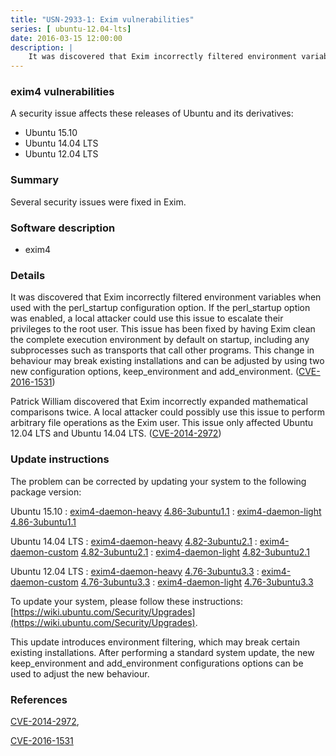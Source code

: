 ```yaml
---
title: "USN-2933-1: Exim vulnerabilities"
series: [ ubuntu-12.04-lts]
date: 2016-03-15 12:00:00
description: |
    It was discovered that Exim incorrectly filtered environment variables when used with the perl_startup configuration option. If the perl_startup option was enabled, a local attacker could use this issue to escalate their privileges to the root user. This issue has been fixed by having Exim clean the complete execution environment by default on startup, including any subprocesses such as transports that call other programs. This change in behaviour may break existing installations and can be adjusted by using two new configuration options, keep_environment and add_environment. ([CVE-2016-1531](http://people.ubuntu.com/~ubuntu-security/cve/CVE-2016-1531))
--- 
```

 
 


### exim4 vulnerabilities

A security issue affects these releases of Ubuntu and its derivatives:

* Ubuntu 15.10
* Ubuntu 14.04 LTS
* Ubuntu 12.04 LTS

### Summary

Several security issues were fixed in Exim. 

### Software description

* exim4 

### Details

It was discovered that Exim incorrectly filtered environment variables when used with the perl_startup configuration option. If the perl_startup option was enabled, a local attacker could use this issue to escalate their privileges to the root user. This issue has been fixed by having Exim clean the complete execution environment by default on startup, including any subprocesses such as transports that call other programs. This change in behaviour may break existing installations and can be adjusted by using two new configuration options, keep_environment and add_environment. ([CVE-2016-1531](http://people.ubuntu.com/~ubuntu-security/cve/CVE-2016-1531))

Patrick William discovered that Exim incorrectly expanded mathematical comparisons twice. A local attacker could possibly use this issue to perform arbitrary file operations as the Exim user. This issue only affected Ubuntu 12.04 LTS and Ubuntu 14.04 LTS. ([CVE-2014-2972](http://people.ubuntu.com/~ubuntu-security/cve/CVE-2014-2972)) 

### Update instructions

The problem can be corrected by updating your system to the following package version:

Ubuntu 15.10
 : [exim4-daemon-heavy](https://launchpad.net/ubuntu/+source/exim4) <span> [4.86-3ubuntu1.1](https://launchpad.net/ubuntu/+source/exim4/4.86-3ubuntu1.1) </span> 
 : [exim4-daemon-light](https://launchpad.net/ubuntu/+source/exim4) <span> [4.86-3ubuntu1.1](https://launchpad.net/ubuntu/+source/exim4/4.86-3ubuntu1.1) </span> 

Ubuntu 14.04 LTS
 : [exim4-daemon-heavy](https://launchpad.net/ubuntu/+source/exim4) <span> [4.82-3ubuntu2.1](https://launchpad.net/ubuntu/+source/exim4/4.82-3ubuntu2.1) </span> 
 : [exim4-daemon-custom](https://launchpad.net/ubuntu/+source/exim4) <span> [4.82-3ubuntu2.1](https://launchpad.net/ubuntu/+source/exim4/4.82-3ubuntu2.1) </span> 
 : [exim4-daemon-light](https://launchpad.net/ubuntu/+source/exim4) <span> [4.82-3ubuntu2.1](https://launchpad.net/ubuntu/+source/exim4/4.82-3ubuntu2.1) </span> 

Ubuntu 12.04 LTS
 : [exim4-daemon-heavy](https://launchpad.net/ubuntu/+source/exim4) <span> [4.76-3ubuntu3.3](https://launchpad.net/ubuntu/+source/exim4/4.76-3ubuntu3.3) </span> 
 : [exim4-daemon-custom](https://launchpad.net/ubuntu/+source/exim4) <span> [4.76-3ubuntu3.3](https://launchpad.net/ubuntu/+source/exim4/4.76-3ubuntu3.3) </span> 
 : [exim4-daemon-light](https://launchpad.net/ubuntu/+source/exim4) <span> [4.76-3ubuntu3.3](https://launchpad.net/ubuntu/+source/exim4/4.76-3ubuntu3.3) </span> 

To update your system, please follow these instructions: [https://wiki.ubuntu.com/Security/Upgrades](https://wiki.ubuntu.com/Security/Upgrades).

This update introduces environment filtering, which may break certain existing installations. After performing a standard system update, the new keep_environment and add_environment configurations options can be used to adjust the new behaviour. 

### References

 
 [CVE-2014-2972](http://people.ubuntu.com/~ubuntu-security/cve/CVE-2014-2972), 

 [CVE-2016-1531](http://people.ubuntu.com/~ubuntu-security/cve/CVE-2016-1531)
 

